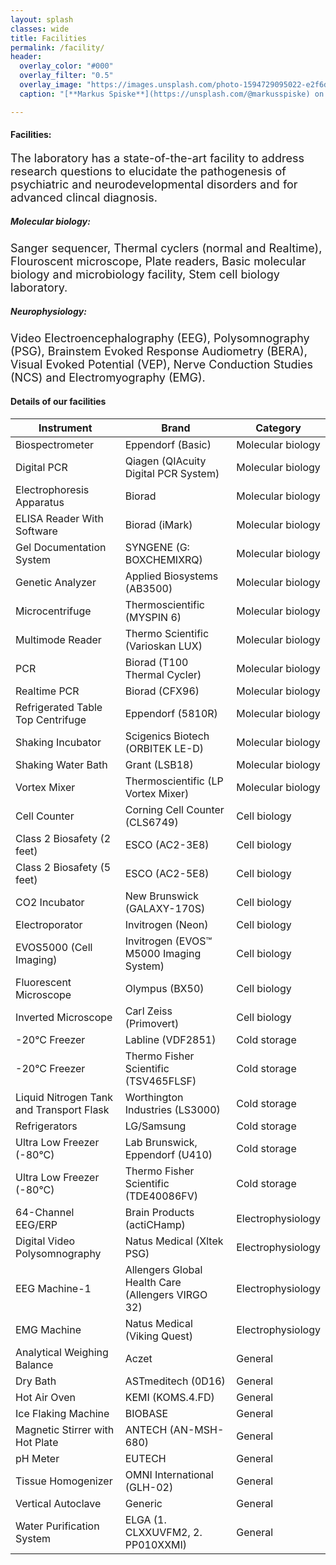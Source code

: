 ```yaml
---
layout: splash
classes: wide
title: Facilities
permalink: /facility/
header:
  overlay_color: "#000"
  overlay_filter: "0.5"
  overlay_image: "https://images.unsplash.com/photo-1594729095022-e2f6d2eece9c?ixlib=rb-1.2.1&ixid=MnwxMjA3fDB8MHxwaG90by1wYWdlfHx8fGVufDB8fHx8&auto=format&fit=crop&w=1771&q=80"
  caption: "[**Markus Spiske**](https://unsplash.com/@markusspiske) on [*Unsplash*](https://unsplash.com)"

---
```



#### **Facilities:**
<font size = "4"> The laboratory has a state-of-the-art facility to address research questions to elucidate the pathogenesis of psychiatric and neurodevelopmental disorders and for advanced clincal diagnosis.</font>
##### **Molecular biology:** 
<font size = "4"> Sanger sequencer, Thermal cyclers (normal and Realtime), Flouroscent microscope, Plate readers, Basic molecular biology and microbiology facility, Stem cell biology laboratory.</font>
##### **Neurophysiology:** 
<font size = "4"> Video Electroencephalography (EEG), Polysomnography (PSG), Brainstem Evoked Response Audiometry (BERA), Visual Evoked Potential (VEP), Nerve Conduction Studies (NCS) and Electromyography (EMG).</font>

#### Details of our facilities

| Instrument                            | Brand                                     | Category             |
|---------------------------------------|-------------------------------------------|----------------------|
| Biospectrometer                       | Eppendorf (Basic)                         | Molecular biology    |
| Digital PCR                           | Qiagen (QIAcuity Digital PCR System)      | Molecular biology    |
| Electrophoresis Apparatus             | Biorad                                    | Molecular biology    |
| ELISA Reader With Software            | Biorad (iMark)                            | Molecular biology    |
| Gel Documentation System              | SYNGENE (G: BOXCHEMIXRQ)                  | Molecular biology    |
| Genetic Analyzer                      | Applied Biosystems (AB3500)               | Molecular biology    |
| Microcentrifuge                       | Thermoscientific (MYSPIN 6)               | Molecular biology    |
| Multimode Reader                      | Thermo Scientific (Varioskan LUX)         | Molecular biology    |
| PCR                                   | Biorad (T100 Thermal Cycler)              | Molecular biology    |
| Realtime PCR                          | Biorad (CFX96)                            | Molecular biology    |
| Refrigerated Table Top Centrifuge     | Eppendorf (5810R)                         | Molecular biology    |
| Shaking Incubator                     | Scigenics Biotech (ORBITEK LE-D)          | Molecular biology    |
| Shaking Water Bath                    | Grant (LSB18)                             | Molecular biology    |
| Vortex Mixer                          | Thermoscientific (LP Vortex Mixer)        | Molecular biology    |
| Cell Counter                          | Corning Cell Counter (CLS6749)            | Cell biology         |
| Class 2 Biosafety (2 feet)            | ESCO (AC2-3E8)                            | Cell biology         |
| Class 2 Biosafety (5 feet)            | ESCO (AC2-5E8)                            | Cell biology         |
| CO2 Incubator                         | New Brunswick (GALAXY-170S)               | Cell biology         |
| Electroporator                        | Invitrogen (Neon)                         | Cell biology         |
| EVOS5000 (Cell Imaging)               | Invitrogen (EVOS™ M5000 Imaging System)   | Cell biology         |
| Fluorescent Microscope                | Olympus (BX50)                            | Cell biology         |
| Inverted Microscope                   | Carl Zeiss (Primovert)                    | Cell biology         |
| -20°C Freezer                         | Labline (VDF2851)                         | Cold storage         |
| -20°C Freezer                         | Thermo Fisher Scientific (TSV465FLSF)    | Cold storage         |
| Liquid Nitrogen Tank and Transport Flask | Worthington Industries (LS3000)          | Cold storage         |
| Refrigerators                         | LG/Samsung                                | Cold storage         |
| Ultra Low Freezer (-80°C)             | Lab Brunswick, Eppendorf (U410)           | Cold storage         |
| Ultra Low Freezer (-80°C)             | Thermo Fisher Scientific (TDE40086FV)    | Cold storage         |
| 64-Channel EEG/ERP                    | Brain Products (actiCHamp)                | Electrophysiology    |
| Digital Video Polysomnography         | Natus Medical (Xltek PSG)                 | Electrophysiology    |
| EEG Machine-1                         | Allengers Global Health Care (Allengers VIRGO 32) | Electrophysiology |
| EMG Machine                           | Natus Medical (Viking Quest)              | Electrophysiology    |
| Analytical Weighing Balance           | Aczet                                     | General              |
| Dry Bath                              | ASTmeditech (0D16)                        | General              |
| Hot Air Oven                          | KEMI (KOMS.4.FD)                          | General              |
| Ice Flaking Machine                   | BIOBASE                                   | General              |
| Magnetic Stirrer with Hot Plate       | ANTECH (AN-MSH-680)                       | General              |
| pH Meter                              | EUTECH                                   | General              |
| Tissue Homogenizer                    | OMNI International (GLH-02)               | General              |
| Vertical Autoclave                    | Generic                                   | General              |
| Water Purification System             | ELGA (1. CLXXUVFM2, 2. PP010XXMI)         | General              |
